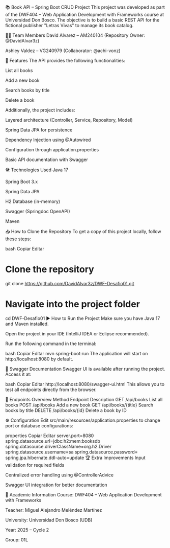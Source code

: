 📚 Book API – Spring Boot CRUD Project
This project was developed as part of the DWF404 – Web Application Development with Frameworks course at Universidad Don Bosco.
The objective is to build a basic REST API for the fictional publisher "Letras Vivas" to manage its book catalog.

👨‍💻 Team Members
David Alvarez – AM240104 (Repository Owner: @DavidAlvar3z)

Ashley Valdez – VG240979 (Collaborator: @achi-vonz)

🚀 Features
The API provides the following functionalities:

List all books

Add a new book

Search books by title

Delete a book

Additionally, the project includes:

Layered architecture (Controller, Service, Repository, Model)

Spring Data JPA for persistence

Dependency Injection using @Autowired

Configuration through application.properties

Basic API documentation with Swagger

🛠️ Technologies Used
Java 17

Spring Boot 3.x

Spring Data JPA

H2 Database (in-memory)

Swagger (Springdoc OpenAPI)

Maven

📥 How to Clone the Repository
To get a copy of this project locally, follow these steps:

bash
Copiar
Editar
# Clone the repository
git clone https://github.com/DavidAlvar3z/DWF-Desafio01.git

# Navigate into the project folder
cd DWF-Desafio01
▶️ How to Run the Project
Make sure you have Java 17 and Maven installed.

Open the project in your IDE (IntelliJ IDEA or Eclipse recommended).

Run the following command in the terminal:

bash
Copiar
Editar
mvn spring-boot:run
The application will start on http://localhost:8080 by default.

📄 Swagger Documentation
Swagger UI is available after running the project.
Access it at:

bash
Copiar
Editar
http://localhost:8080/swagger-ui.html
This allows you to test all endpoints directly from the browser.

🔧 Endpoints Overview
Method	Endpoint	Description
GET	/api/books	List all books
POST	/api/books	Add a new book
GET	/api/books/{title}	Search books by title
DELETE	/api/books/{id}	Delete a book by ID

⚙️ Configuration
Edit src/main/resources/application.properties to change port or database configurations:

properties
Copiar
Editar
server.port=8080
spring.datasource.url=jdbc:h2:mem:booksdb
spring.datasource.driverClassName=org.h2.Driver
spring.datasource.username=sa
spring.datasource.password=
spring.jpa.hibernate.ddl-auto=update
🏆 Extra Improvements
Input validation for required fields

Centralized error handling using @ControllerAdvice

Swagger UI integration for better documentation

📌 Academic Information
Course: DWF404 – Web Application Development with Frameworks

Teacher: Miguel Alejandro Meléndez Martínez

University: Universidad Don Bosco (UDB)

Year: 2025 – Cycle 2

Group: 01L
